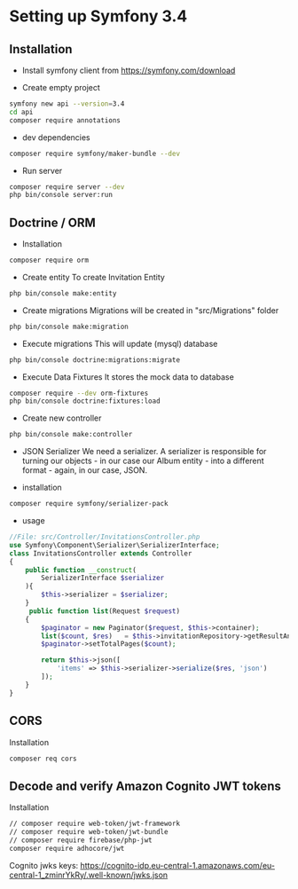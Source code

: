 # Setting up Symfony 3.4

## Installation

- Install symfony client
from https://symfony.com/download

- Create empty project
```sh
symfony new api --version=3.4
cd api
composer require annotations

```

- dev dependencies
```sh
composer require symfony/maker-bundle --dev
```


- Run server
```sh
composer require server --dev
php bin/console server:run
```


## Doctrine / ORM
- Installation
```sh
composer require orm
```

- Create entity
To create Invitation Entity
```sh
php bin/console make:entity
```


- Create migrations
Migrations will be created in "src/Migrations" folder
```sh
php bin/console make:migration
```

- Execute migrations
This will update (mysql) database
```sh
php bin/console doctrine:migrations:migrate
```




- Execute Data Fixtures
It stores the mock data to database
```sh
composer require --dev orm-fixtures
php bin/console doctrine:fixtures:load
```


- Create new controller

```sh
php bin/console make:controller
```


- JSON Serializer
We need a serializer. A serializer is responsible for turning our objects - in our case our Album entity - into a different format - again, in our case, JSON.

- installation
```sh
composer require symfony/serializer-pack
```

- usage
```php
//File: src/Controller/InvitationsController.php
use Symfony\Component\Serializer\SerializerInterface;
class InvitationsController extends Controller
{
 	public function __construct(
        SerializerInterface $serializer
    ){
        $this->serializer = $serializer;
    }
     public function list(Request $request)
    {
        $paginator = new Paginator($request, $this->container);
        list($count, $res)   = $this->invitationRepository->getResultAndCount( $where, $sort, $paginator->getRecordsPerPage(), $paginator->getCurrentPage() );
        $paginator->setTotalPages($count);

        return $this->json([
            'items' => $this->serializer->serialize($res, 'json')
        ]);
    }
}    

```







## CORS
Installation
```sh
composer req cors
```


##  Decode and verify Amazon Cognito JWT tokens 
Installation
```sh
// composer require web-token/jwt-framework
// composer require web-token/jwt-bundle
// composer require firebase/php-jwt
composer require adhocore/jwt
```

Cognito jwks keys:
https://cognito-idp.eu-central-1.amazonaws.com/eu-central-1_zminrYkRy/.well-known/jwks.json
